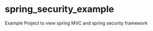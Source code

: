 spring_security_example
===============

Example Project to view spring MVC and spring security framework

